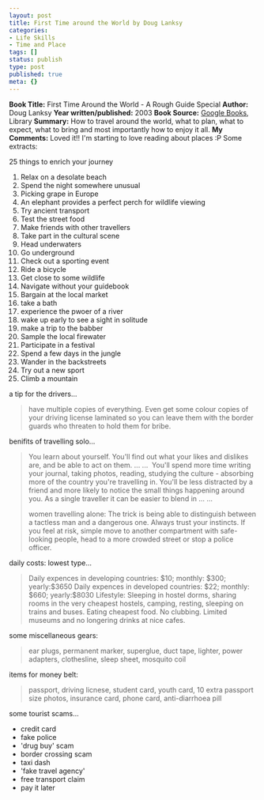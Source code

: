 ```yaml
---
layout: post
title: First Time around the World by Doug Lanksy
categories:
- Life Skills
- Time and Place
tags: []
status: publish
type: post
published: true
meta: {}
---
```

<strong>Book Title:</strong> First Time Around the World - A Rough Guide Special
<strong>Author:</strong> Doug Lanksy
<strong>Year written/published:</strong> 2003
<strong>Book Source:</strong> <a href="http://books.google.com/books?id=Dl8f0bka2zkC&amp;printsec=frontcover&amp;dq=first+time+around+the+world&amp;sig=t6zZ8OMmJcaqvjdZhgUv2kOH30Y">Google Books</a>, Library
<strong>Summary:</strong> How to travel around the world, what to plan, what to expect, what to bring and most importantly how to enjoy it all.
<strong>My Comments:</strong> Loved it!! I'm starting to love reading about places :P
Some extracts:

25 things to enrich your journey
<ol>
	<li>Relax on a desolate beach</li>
	<li>Spend the night somewhere unusual</li>
	<li>Picking grape in Europe</li>
	<li>An elephant provides a perfect perch for wildlife viewing</li>
	<li>Try ancient transport</li>
	<li>Test the street food</li>
	<li>Make friends with other travellers</li>
	<li>Take part in the cultural scene</li>
	<li>Head underwaters</li>
	<li>Go underground</li>
	<li>Check out a sporting event</li>
	<li>Ride a bicycle</li>
	<li>Get close to some wildlife</li>
	<li>Navigate without your guidebook</li>
	<li>Bargain at the local market</li>
	<li>take a bath</li>
	<li>experience the pwoer of a river</li>
	<li>wake up early to see a sight in solitude</li>
	<li>make a trip to the babber</li>
	<li>Sample the local firewater</li>
	<li>Participate in a festival</li>
	<li>Spend a few days in the jungle</li>
	<li>Wander in the backstreets</li>
	<li>Try out a new sport</li>
	<li>Climb a mountain</li>
</ol>
a tip for the drivers...
<blockquote>have multiple copies of everything. Even get some colour copies of your driving license laminated so you can leave them with the border guards who threaten to hold them for bribe.</blockquote>
benifits of travelling solo...
<blockquote>You learn about yourself. You'll find out what your likes and dislikes are, and be able to act on them. ... ...  You'll spend more time writing your journal, taking photos, reading, studying the culture - absorbing more of the country you're travelling in. You'll be less distracted by a friend and more likely to notice the small things happening around you. As a single traveller it can be easier to blend in ... ...

women travelling alone: The trick is being able to distinguish between a tactless man and a dangerous one. Always trust your instincts. If you feel at risk, simple move to another compartment with safe-looking people, head to a more crowded street or stop a police officer.</blockquote>
daily costs: lowest type...
<blockquote>Daily expences in developing countries: $10; monthly: $300; yearly:$3650
Daily expences in developed countries: $22; monthly: $660; yearly:$8030
Lifestyle: Sleeping in hostel dorms, sharing rooms in the very cheapest hostels, camping, resting, sleeping on trains and buses. Eating cheapest food. No clubbing. Limited museums and no longering drinks at nice cafes.</blockquote>
some miscellaneous gears:
<blockquote>ear plugs, permanent marker, superglue, duct tape, lighter, power adapters, clothesline, sleep sheet, mosquito coil</blockquote>
items for money belt:
<blockquote>passport, driving licnese, student card, youth card, 10 extra passport size photos, insurance card, phone card, anti-diarrhoea pill</blockquote>
some tourist scams...
<ul>
	<li>credit card</li>
	<li>fake police</li>
	<li>'drug buy' scam</li>
	<li>border crossing scam</li>
	<li>taxi dash</li>
	<li>'fake travel agency'</li>
	<li>free transport claim</li>
	<li>pay it later</li>
</ul>
<blockquote></blockquote>
